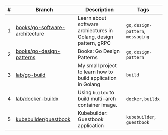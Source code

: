 |#|Branch| Description                                                       |Tags|
|-|-|-------------------------------------------------------------------|-|
|1|[books/go-software-architecture](https://github.com/cuongpiger/golang/tree/books/go-software-architecture)| Learn about software archiectures in Golang, design pattern, gRPC |`go`, `design-pattern`, `messaging`|
|2|[books/go-design-patterns](https://github.com/cuongpiger/golang/tree/books/go-design-patterns)| Books: Go Design Patterns                                         |`go`, `design-pattern`|
|3|[lab/go-build](https://github.com/cuongpiger/golang/tree/lab/go-build)| My small project to learn how to build application in Golang      |`build`|
|4|[lab/docker-buildx](https://github.com/cuongpiger/golang/tree/lab/docker-buildx)| Using `buildx` to build multi-arch container image.               |`docker`, `buildx`|
|5|[kubebuilder/guestbook](https://github.com/cuongpiger/golang/tree/kubebuilder/guestbook)| Kubebuilder: Guestbook application                                |`kubebuilder`, `guestbook`|